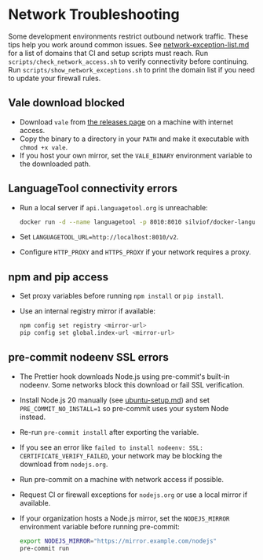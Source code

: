 # Network Troubleshooting

Some development environments restrict outbound network traffic. These tips help you work around common issues.
See [network-exception-list.md](network-exception-list.md) for a list of domains that CI and setup scripts must reach.
Run `scripts/check_network_access.sh` to verify connectivity before continuing.
Run `scripts/show_network_exceptions.sh` to print the domain list if you need to
update your firewall rules.

## Vale download blocked

-   Download `vale` from
    [the releases page](https://github.com/errata-ai/vale/releases) on a machine
    with internet access.
-   Copy the binary to a directory in your `PATH` and make it executable with `chmod +x vale`.
-   If you host your own mirror, set the `VALE_BINARY` environment variable to the downloaded path.

## LanguageTool connectivity errors

-   Run a local server if `api.languagetool.org` is unreachable:

    ```bash
    docker run -d --name languagetool -p 8010:8010 silviof/docker-languagetool
    ```

-   Set `LANGUAGETOOL_URL=http://localhost:8010/v2`.
-   Configure `HTTP_PROXY` and `HTTPS_PROXY` if your network requires a proxy.

## npm and pip access

-   Set proxy variables before running `npm install` or `pip install`.
-   Use an internal registry mirror if available:

    ```bash
    npm config set registry <mirror-url>
    pip config set global.index-url <mirror-url>
    ```

## pre-commit nodeenv SSL errors

-   The Prettier hook downloads Node.js using pre-commit's built-in nodeenv. Some
    networks block this download or fail SSL verification.
-   Install Node.js 20 manually (see [ubuntu-setup.md](ubuntu-setup.md)) and set
    `PRE_COMMIT_NO_INSTALL=1` so pre-commit uses your system Node instead.
-   Re-run `pre-commit install` after exporting the variable.
-   If you see an error like `failed to install nodeenv: SSL: CERTIFICATE_VERIFY_FAILED`,
    your network may be blocking the download from `nodejs.org`.
-   Run pre-commit on a machine with network access if possible.
-   Request CI or firewall exceptions for `nodejs.org` or use a local mirror if available.
-   If your organization hosts a Node.js mirror, set the `NODEJS_MIRROR` environment variable before running pre-commit:

    ```bash
    export NODEJS_MIRROR="https://mirror.example.com/nodejs"
    pre-commit run
    ```
